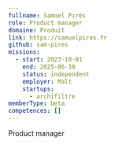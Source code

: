 ```yaml
---
fullname: Samuel Pirès
role: Product manager
domaine: Produit
link: https://samuelpires.fr
github: sam-pires
missions:
  - start: 2023-10-01
    end: 2025-06-30
    status: independent
    employer: Malt
    startups:
      - archifiltre
memberType: beta
competences: []
---
```

Product manager